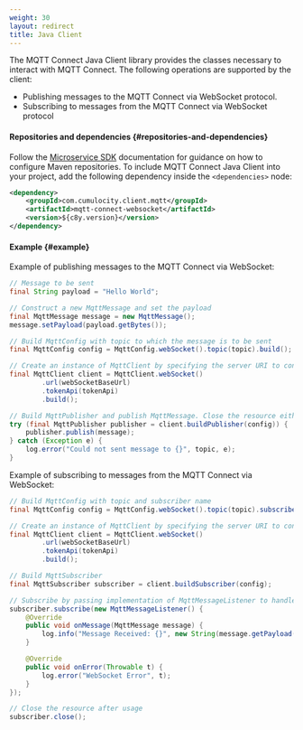 ```yaml
---
weight: 30
layout: redirect
title: Java Client
---
```


The MQTT Connect Java Client library provides the classes necessary to interact with MQTT Connect.
The following operations are supported by the client:
* Publishing messages to the MQTT Connect via WebSocket protocol.
* Subscribing to messages from the MQTT Connect via WebSocket protocol

#### Repositories and dependencies {#repositories-and-dependencies}

Follow the [Microservice SDK](/microservice-sdk/java/#add-repositories-and-dependencies) documentation for guidance on how to configure Maven repositories.
To include MQTT Connect Java Client into your project, add the following dependency inside the `<dependencies>` node:
```xml
<dependency>
    <groupId>com.cumulocity.client.mqtt</groupId>
    <artifactId>mqtt-connect-websocket</artifactId>
    <version>${c8y.version}</version>
</dependency>
```

#### Example {#example}
Example of publishing messages to the MQTT Connect via WebSocket:
```java
// Message to be sent
final String payload = "Hello World";

// Construct a new MqttMessage and set the payload
final MqttMessage message = new MqttMessage();
message.setPayload(payload.getBytes());

// Build MqttConfig with topic to which the message is to be sent
final MqttConfig config = MqttConfig.webSocket().topic(topic).build();

// Create an instance of MqttClient by specifying the server URI to connect to along with TokenApi
final MqttClient client = MqttClient.webSocket()
        .url(webSocketBaseUrl)
        .tokenApi(tokenApi)
        .build();

// Build MqttPublisher and publish MqttMessage. Close the resource either by using a [try-with-resources block](https://docs.oracle.com/javase/tutorial/essential/exceptions/tryResourceClose.html) as below or by calling publisher.close() explicitly
try (final MqttPublisher publisher = client.buildPublisher(config)) {
    publisher.publish(message);
} catch (Exception e) {
    log.error("Could not sent message to {}", topic, e);
}
```

Example of subscribing to messages from the MQTT Connect via WebSocket:
```java
// Build MqttConfig with topic and subscriber name
final MqttConfig config = MqttConfig.webSocket().topic(topic).subscriber(subscriberName).build();

// Create an instance of MqttClient by specifying the server URI to connect to along with TokenApi
final MqttClient client = MqttClient.webSocket()
        .url(webSocketBaseUrl)
        .tokenApi(tokenApi)
        .build();

// Build MqttSubscriber
final MqttSubscriber subscriber = client.buildSubscriber(config);

// Subscribe by passing implementation of MqttMessageListener to handle events from the websocket server.
subscriber.subscribe(new MqttMessageListener() {
    @Override
    public void onMessage(MqttMessage message) {
        log.info("Message Received: {}", new String(message.getPayload()));
    }

    @Override
    public void onError(Throwable t) {
        log.error("WebSocket Error", t);
    }
});

// Close the resource after usage
subscriber.close();
```
